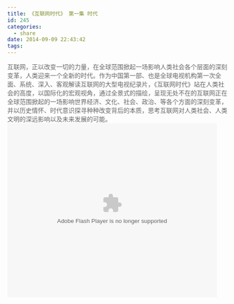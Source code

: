 ```yaml
---
title: 《互联网时代》 第一集 时代
id: 245
categories:
  - share
date: 2014-09-09 22:43:42
tags:
---
```


<span style="color: #666666;">互联网，正以改变一切的力量，在全球范围掀起一场影响人类社会各个层面的深刻变革，人类迎来一个全新的时代。作为中国第一部、也是全球电视机构第一次全面、系统、深入、客观解读互联网的大型电视纪录片，《互联网时代》站在人类社会的高度，以国际化的宏观视角，通过全景式的描绘，呈现无处不在的互联网正在全球范围掀起的一场影响世界经济、文化、社会、政治、等各个方面的深刻变革，并以历史情怀、时代意识探寻种种改变背后的本质，思考互联网对人类社会、人类文明的深远影响以及未来发展的可能。</span>
<embed src="http://static.video.qq.com/TPout.swf?vid=v0015hdtv2v&auto=0" allowFullScreen="true" quality="high" width="480" height="400" align="middle" allowScriptAccess="always" type="application/x-shockwave-flash"></embed>